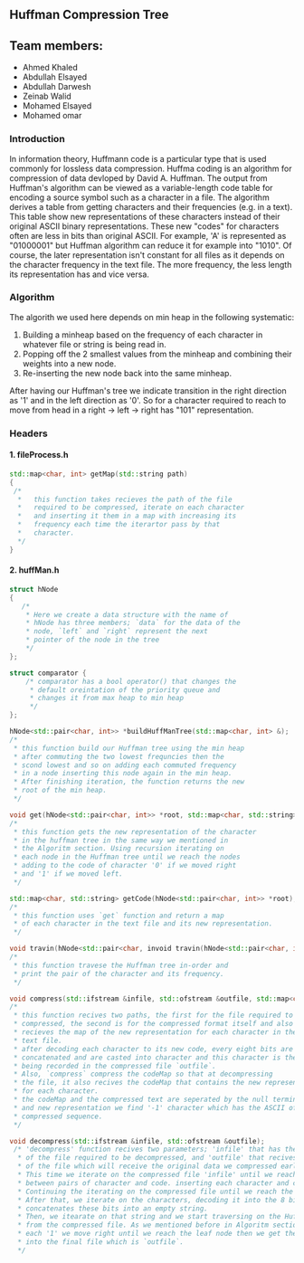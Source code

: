 ## Huffman Compression Tree
## Team members:
* Ahmed Khaled
* Abdullah Elsayed
* Abdullah Darwesh
* Zeinab Walid
* Mohamed Elsayed
* Mohamed omar


### Introduction

In information theory, Huffmann code is a particular type that is used commonly for lossless data compression.
Huffma coding is an algorithm for compression of data devloped by David A. Huffman. The output from Huffman's algorithm can be viewed as a variable-length code table for encoding a source symbol such as a character in a file. The algorithm derives a table from getting characters and their frequencies (e.g. in a text).
This table show new representations of these characters instead of their original ASCII binary representations. These new "codes" for characters often are less in bits than original ASCII. For example, 'A' is represented as "01000001" but Huffman algorithm can reduce it for example into "1010". Of course, the later representation isn't constant for all files as it depends on the character frequency in the text file. The more frequency, the less length its representation has and vice versa.

### Algorithm

The algorith we used here depends on min heap in the following systematic:

1. Building a minheap based on the frequency of each character in whatever file or string is being read in.
2. Popping off the 2 smallest values from the minheap and combining their weights into a new node.
3. Re-inserting the new node back into the same minheap.

After having our Huffman's tree we indicate transition in the right direction as '1' and in the left direction as '0'. So for a character required to reach to move from head in a right -> left -> right has "101" representation.

### Headers

#### 1. fileProcess.h

```cpp
std::map<char, int> getMap(std::string path)
{
 /*
  *   this function takes recieves the path of the file
  *   required to be compressed, iterate on each character
  *   and inserting it them in a map with increasing its
  *   frequency each time the iterartor pass by that
  *   character.
  */
}
```

#### 2. huffMan.h

```cpp
struct hNode
{
   /*
    * Here we create a data structure with the name of
    * hNode has three members; `data` for the data of the
    * node, `left` and `right` represent the next
    * pointer of the node in the tree
    */
};

struct comparator {
    /* comparator has a bool operator() that changes the
     * default oreintation of the priority queue and
     * changes it from max heap to min heap
     */
};

hNode<std::pair<char, int>> *buildHuffManTree(std::map<char, int> &);
/*
 * this function build our Huffman tree using the min heap
 * after commuting the two lowest frequncies then the
 * scond lowest and so on adding each commuted frequency
 * in a node inserting this node again in the min heap.
 * After finishing iteration, the function returns the new
 * root of the min heap.
 */

void get(hNode<std::pair<char, int>> *root, std::map<char, std::string> &map, std::string code);
/*
 * this function gets the new representation of the character
 * in the huffman tree in the same way we mentioned in
 * the Algoritm section. Using recursion iterating on
 * each node in the Huffman tree until we reach the nodes
 * adding to the code of character '0' if we moved right
 * and '1' if we moved left.
 */

std::map<char, std::string> getCode(hNode<std::pair<char, int>> *root);
/*
 * this function uses `get` function and return a map
 * of each character in the text file and its new representation.
 */

void travin(hNode<std::pair<char, invoid travin(hNode<std::pair<char, int>> *root)t>> *root);
/*
 * this function travese the Huffman tree in-order and
 * print the pair of the character and its frequency.
 */

void compress(std::ifstream &infile, std::ofstream &outfile, std::map<char, std::string> &mapcode);
/*
 * this function recives two paths, the first for the file required to be
 * compressed, the second is for the compressed format itself and also
 * recieves the map of the new representation for each character in the
 * text file.
 * after decoding each character to its new code, every eight bits are
 * concatenated and are casted into character and this character is then
 * being recorded in the compressed file `outfile`.
 * Also, `compress` compress the codeMap so that at decompressing
 * the file, it also recives the codeMap that contains the new representations
 * for each character.
 * the codeMap and the compressed text are seperated by the null terminator'\0' and between pairs of character
 * and new representation we find '-1' character which has the ASCII of 255, a character we rarely meet in the
 * compressed sequence.
 */

void decompress(std::ifstream &infile, std::ofstream &outfile);
 /* 'decompress' function recives two parameters; 'infile' that has the path
  * of the file required to be decompressed, and 'outfile' that recives the path
  * of the file which will receive the original data we compressed earlier.
  * This time we iterate on the compressed file 'infile' until we reach the '-1' separator
  * between pairs of character and code. inserting each character and code into a new Huffman tree
  * Continuing the iterating on the compressed file until we reach the null terminator '\0'.
  * After that, we iterate on the characters, decoding it into the 8 bits represent the character and
  * concatenates these bits into an empty string.
  * Then, we itearate on that string and we start traversing on the Huffman tree we made eariler
  * from the compressed file. As we mentioned before in Algoritm section above, for each '0' we move left and for
  * each '1' we move right until we reach the leaf node then we get the character of that leaf node and push it
  * into the final file which is `outfile`.
  */
```